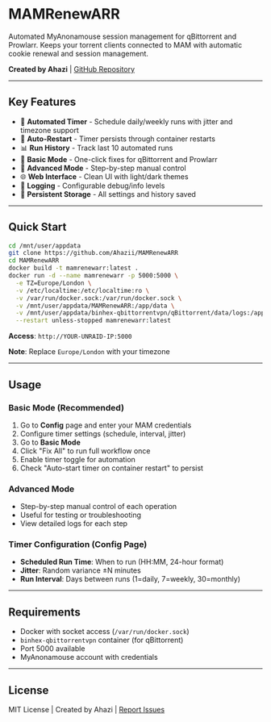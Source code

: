 # MAMRenewARR

Automated MyAnonamouse session management for qBittorrent and Prowlarr. Keeps your torrent clients connected to MAM with automatic cookie renewal and session management.

**Created by Ahazi** | [GitHub Repository](https://github.com/Ahazii/MAMRenewARR)

---

## Key Features

- 🤖 **Automated Timer** - Schedule daily/weekly runs with jitter and timezone support
- 🔄 **Auto-Restart** - Timer persists through container restarts
- 📊 **Run History** - Track last 10 automated runs
- 🎯 **Basic Mode** - One-click fixes for qBittorrent and Prowlarr
- 🔧 **Advanced Mode** - Step-by-step manual control
- 🌐 **Web Interface** - Clean UI with light/dark themes
- 📝 **Logging** - Configurable debug/info levels
- 💾 **Persistent Storage** - All settings and history saved

---

## Quick Start

```bash
cd /mnt/user/appdata
git clone https://github.com/Ahazii/MAMRenewARR
cd MAMRenewARR
docker build -t mamrenewarr:latest .
docker run -d --name mamrenewarr -p 5000:5000 \
  -e TZ=Europe/London \
  -v /etc/localtime:/etc/localtime:ro \
  -v /var/run/docker.sock:/var/run/docker.sock \
  -v /mnt/user/appdata/MAMRenewARR:/app/data \
  -v /mnt/user/appdata/binhex-qbittorrentvpn/qBittorrent/data/logs:/app/shared/qbittorrent-logs:ro \
  --restart unless-stopped mamrenewarr:latest
```

**Access**: `http://YOUR-UNRAID-IP:5000`

**Note**: Replace `Europe/London` with your timezone

---

## Usage

### Basic Mode (Recommended)
1. Go to **Config** page and enter your MAM credentials
2. Configure timer settings (schedule, interval, jitter)
3. Go to **Basic Mode**
4. Click "Fix All" to run full workflow once
5. Enable timer toggle for automation
6. Check "Auto-start timer on container restart" to persist

### Advanced Mode
- Step-by-step manual control of each operation
- Useful for testing or troubleshooting
- View detailed logs for each step

### Timer Configuration (Config Page)
- **Scheduled Run Time**: When to run (HH:MM, 24-hour format)
- **Jitter**: Random variance ±N minutes
- **Run Interval**: Days between runs (1=daily, 7=weekly, 30=monthly)

---

## Requirements

- Docker with socket access (`/var/run/docker.sock`)
- `binhex-qbittorrentvpn` container (for qBittorrent)
- Port 5000 available
- MyAnonamouse account with credentials

---

## License

MIT License | Created by Ahazi | [Report Issues](https://github.com/Ahazii/MAMRenewARR/issues)
